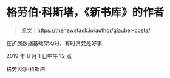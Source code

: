 # 格劳伯·科斯塔，《新书库》的作者

> 原文：<https://thenewstack.io/author/glauber-costa/>

在扩展数据基础架构时，有时贪婪是好事

2019 年 8 月 1 日中午 12 点

格劳贝尔·科斯塔